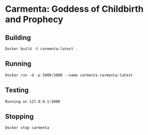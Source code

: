 # Carmenta: Goddess of Childbirth and Prophecy

## Building

```
Docker build -t carmenta:latest .
```

## Running

```
Docker run -d -p 5000:5000 --name carmenta carmenta:latest
```

## Testing

```
Running on 127.0.0.1:5000
```

## Stopping

```
Docker stop carmenta
``` 
